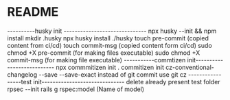 # README
----------husky init ------------------------------
npx husky --init && npm install
mkdir .husky
npx husky install ./husky
touch pre-commit (copied content from ci/cd)
touch commit-msg (copied content form ci/cd)
sudo chmod +X pre-commit (for making files executable) 
sudo chmod +X commit-msg (for making file executable)
-----------commtizen init---------------------------
npx commmitizen init .
commitizen init cz-conventional-changelog --save --save-exact
instead of git commit use git cz
-----------------test init------------------------------
delete already present test folder
rpsec --init
rails g rspec:model (Name of model)